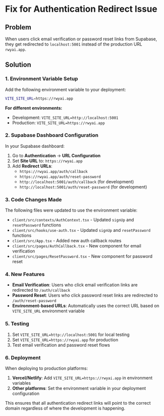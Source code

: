 # Fix for Authentication Redirect Issue

## Problem
When users click email verification or password reset links from Supabase, they get redirected to `localhost:5001` instead of the production URL `rwyai.app`.

## Solution

### 1. Environment Variable Setup

Add the following environment variable to your deployment:

```bash
VITE_SITE_URL=https://rwyai.app
```

**For different environments:**
- Development: `VITE_SITE_URL=http://localhost:5001`
- Production: `VITE_SITE_URL=https://rwyai.app`

### 2. Supabase Dashboard Configuration

In your Supabase dashboard:

1. Go to **Authentication** → **URL Configuration**
2. Set **Site URL** to: `https://rwyai.app`
3. Add **Redirect URLs**:
   - `https://rwyai.app/auth/callback`
   - `https://rwyai.app/auth/reset-password`
   - `http://localhost:5001/auth/callback` (for development)
   - `http://localhost:5001/auth/reset-password` (for development)

### 3. Code Changes Made

The following files were updated to use the environment variable:

- `client/src/contexts/AuthContext.tsx` - Updated `signUp` and `resetPassword` functions
- `client/src/hooks/use-auth.tsx` - Updated `signUp` and `resetPassword` functions  
- `client/src/App.tsx` - Added new auth callback routes
- `client/src/pages/AuthCallback.tsx` - New component for email verification
- `client/src/pages/ResetPassword.tsx` - New component for password reset

### 4. New Features

- **Email Verification**: Users who click email verification links are redirected to `/auth/callback`
- **Password Reset**: Users who click password reset links are redirected to `/auth/reset-password`
- **Environment-based URLs**: Automatically uses the correct URL based on `VITE_SITE_URL` environment variable

### 5. Testing

1. Set `VITE_SITE_URL=http://localhost:5001` for local testing
2. Set `VITE_SITE_URL=https://rwyai.app` for production
3. Test email verification and password reset flows

### 6. Deployment

When deploying to production platforms:

1. **Vercel/Netlify**: Add `VITE_SITE_URL=https://rwyai.app` in environment variables
2. **Other platforms**: Set the environment variable in your deployment configuration

This ensures that all authentication redirect links will point to the correct domain regardless of where the development is happening. 